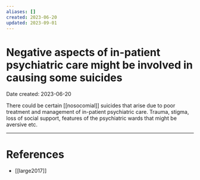 ```yaml
---
aliases: []
created: 2023-06-20
updated: 2023-09-01
---
```


# Negative aspects of in-patient psychiatric care might be involved in causing some suicides
Date created: 2023-06-20

There could be certain [[nosocomial]] suicides that arise due to poor treatment and management of in-patient psychiatric care. Trauma, stigma, loss of social support, features of the psychiatric wards that might be aversive etc.

---
# References
* [[large2017]]